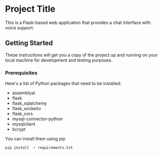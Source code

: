 # Project Title

This is a Flask-based web application that provides a chat interface with voice support.

## Getting Started

These instructions will get you a copy of the project up and running on your local machine for development and testing purposes.

### Prerequisites

Here's a list of Python packages that need to be installed:

- assemblyai
- flask
- flask_sqlalchemy
- flask_socketio
- flask_cors
- mysql-connector-python
- mysqlclient
- bcrypt

You can install them using pip

```sh
pip install -r requirements.txt

